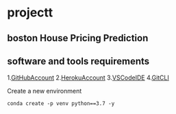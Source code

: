 # projectt
## boston House Pricing Prediction

## software and tools requirements

1.[GitHubAccount](http://github.com)
2.[HerokuAccount](http://heroku.com)
3.[VSCodeIDE](http://code.visualstudio.com)
4.[GitCLI](http://git-scm.com/book/en/v2/Getting-Started-The-Command-Line)

Create a new environment

```
conda create -p venv python==3.7 -y
```


